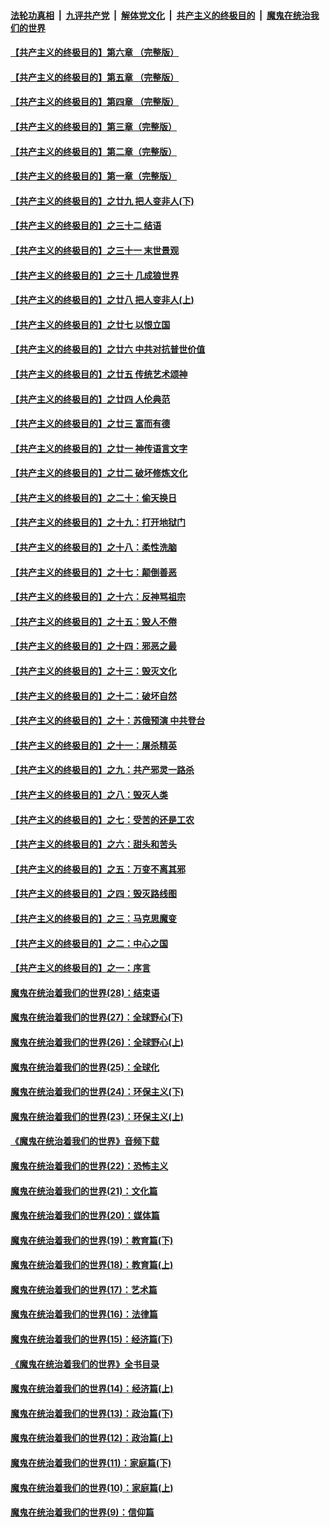 ####  [法轮功真相](../../../../basic/blob/master/README.md?t=05271501) &nbsp;|&nbsp; [九评共产党](../../../../9ping.md/blob/master/README.md?t=05271501) &nbsp;|&nbsp; [解体党文化](../../../../jtdwh.md/blob/master/README.md?t=05271501)  &nbsp;|&nbsp; [共产主义的终极目的](../../../../gczydzjmd.md/blob/master/README.md?t=05271501) &nbsp;|&nbsp; [魔鬼在统治我们的世界](../../../../mgztzwmdsj.md/blob/master/README.md?t=05271501) 

#### [【共产主义的终极目的】第六章 （完整版）](../pages/nsc422/n11428913.md?t=05271501) 

#### [【共产主义的终极目的】第五章 （完整版）](../pages/nsc422/n11428912.md?t=05271501) 

#### [【共产主义的终极目的】第四章 （完整版）](../pages/nsc422/n11428907.md?t=05271501) 

#### [【共产主义的终极目的】第三章（完整版）](../pages/nsc422/n11428848.md?t=05271501) 

#### [【共产主义的终极目的】第二章（完整版）](../pages/nsc422/n11428831.md?t=05271501) 

#### [【共产主义的终极目的】第一章（完整版）](../pages/nsc422/n11417651.md?t=05271501) 

#### [【共产主义的终极目的】之廿九 把人变非人(下)](../pages/nsc422/n11344140.md?t=05271501) 

#### [【共产主义的终极目的】之三十二 结语](../pages/nsc422/n11360535.md?t=05271501) 

#### [【共产主义的终极目的】之三十一 末世景观](../pages/nsc422/n11351129.md?t=05271501) 

#### [【共产主义的终极目的】之三十 几成狼世界](../pages/nsc422/n11348280.md?t=05271501) 

#### [【共产主义的终极目的】之廿八 把人变非人(上)](../pages/nsc422/n11340492.md?t=05271501) 

#### [【共产主义的终极目的】之廿七 以恨立国](../pages/nsc422/n11336944.md?t=05271501) 

#### [【共产主义的终极目的】之廿六 中共对抗普世价值](../pages/nsc422/n11324785.md?t=05271501) 

#### [【共产主义的终极目的】之廿五 传统艺术颂神](../pages/nsc422/n11296396.md?t=05271501) 

#### [【共产主义的终极目的】之廿四 人伦典范](../pages/nsc422/n11296397.md?t=05271501) 

#### [【共产主义的终极目的】之廿三 富而有德](../pages/nsc422/n11283598.md?t=05271501) 

#### [【共产主义的终极目的】之廿一 神传语言文字](../pages/nsc422/n11263265.md?t=05271501) 

#### [【共产主义的终极目的】之廿二 破坏修炼文化](../pages/nsc422/n11245728.md?t=05271501) 

#### [【共产主义的终极目的】之二十：偷天换日](../pages/nsc422/n11238846.md?t=05271501) 

#### [【共产主义的终极目的】之十九：打开地狱门](../pages/nsc422/n11206376.md?t=05271501) 

#### [【共产主义的终极目的】之十八：柔性洗脑](../pages/nsc422/n11199994.md?t=05271501) 

#### [【共产主义的终极目的】之十七：颠倒善恶](../pages/nsc422/n11179782.md?t=05271501) 

#### [【共产主义的终极目的】之十六：反神骂祖宗](../pages/nsc422/n11166798.md?t=05271501) 

#### [【共产主义的终极目的】之十五：毁人不倦](../pages/nsc422/n11166792.md?t=05271501) 

#### [【共产主义的终极目的】之十四：邪恶之最](../pages/nsc422/n11150249.md?t=05271501) 

#### [【共产主义的终极目的】之十三：毁灭文化](../pages/nsc422/n11135227.md?t=05271501) 

#### [【共产主义的终极目的】之十二：破坏自然](../pages/nsc422/n11135214.md?t=05271501) 

#### [【共产主义的终极目的】之十：苏俄预演 中共登台](../pages/nsc422/n11118424.md?t=05271501) 

#### [【共产主义的终极目的】之十一：屠杀精英](../pages/nsc422/n11118442.md?t=05271501) 

#### [【共产主义的终极目的】之九：共产邪灵一路杀](../pages/nsc422/n11114139.md?t=05271501) 

#### [【共产主义的终极目的】之八：毁灭人类](../pages/nsc422/n11108503.md?t=05271501) 

#### [【共产主义的终极目的】之七：受苦的还是工农](../pages/nsc422/n11101809.md?t=05271501) 

#### [【共产主义的终极目的】之六：甜头和苦头](../pages/nsc422/n11096971.md?t=05271501) 

#### [【共产主义的终极目的】之五：万变不离其邪](../pages/nsc422/n11091285.md?t=05271501) 

#### [【共产主义的终极目的】之四：毁灭路线图](../pages/nsc422/n11086284.md?t=05271501) 

#### [【共产主义的终极目的】之三：马克思魔变](../pages/nsc422/n11061941.md?t=05271501) 

#### [【共产主义的终极目的】之二：中心之国](../pages/nsc422/n11047728.md?t=05271501) 

#### [【共产主义的终极目的】之一：序言](../pages/nsc422/n11086077.md?t=05271501) 

#### [魔鬼在统治着我们的世界(28)：结束语](../pages/nsc422/n10936246.md?t=05271501) 

#### [魔鬼在统治着我们的世界(27)：全球野心(下)](../pages/nsc422/n10928319.md?t=05271501) 

#### [魔鬼在统治着我们的世界(26)：全球野心(上)](../pages/nsc422/n10900318.md?t=05271501) 

#### [魔鬼在统治着我们的世界(25)：全球化](../pages/nsc422/n10788205.md?t=05271501) 

#### [魔鬼在统治着我们的世界(24)：环保主义(下)](../pages/nsc422/n10695307.md?t=05271501) 

#### [魔鬼在统治着我们的世界(23)：环保主义(上)](../pages/nsc422/n10688613.md?t=05271501) 

#### [《魔鬼在统治着我们的世界》音频下载](../pages/nsc422/n10635553.md?t=05271501) 

#### [魔鬼在统治着我们的世界(22)：恐怖主义](../pages/nsc422/n10614727.md?t=05271501) 

#### [魔鬼在统治着我们的世界(21)：文化篇](../pages/nsc422/n10597706.md?t=05271501) 

#### [魔鬼在统治着我们的世界(20)：媒体篇](../pages/nsc422/n10586579.md?t=05271501) 

#### [魔鬼在统治着我们的世界(19)：教育篇(下)](../pages/nsc422/n10564808.md?t=05271501) 

#### [魔鬼在统治着我们的世界(18)：教育篇(上)](../pages/nsc422/n10526970.md?t=05271501) 

#### [魔鬼在统治着我们的世界(17)：艺术篇](../pages/nsc422/n10499093.md?t=05271501) 

#### [魔鬼在统治着我们的世界(16)：法律篇](../pages/nsc422/n10485969.md?t=05271501) 

#### [魔鬼在统治着我们的世界(15)：经济篇(下)](../pages/nsc422/n10469975.md?t=05271501) 

#### [《魔鬼在统治着我们的世界》全书目录](../pages/nsc422/n10464261.md?t=05271501) 

#### [魔鬼在统治着我们的世界(14)：经济篇(上)](../pages/nsc422/n10457370.md?t=05271501) 

#### [魔鬼在统治着我们的世界(13)：政治篇(下)](../pages/nsc422/n10448270.md?t=05271501) 

#### [魔鬼在统治着我们的世界(12)：政治篇(上)](../pages/nsc422/n10444576.md?t=05271501) 

#### [魔鬼在统治着我们的世界(11)：家庭篇(下)](../pages/nsc422/n10440961.md?t=05271501) 

#### [魔鬼在统治着我们的世界(10)：家庭篇(上)](../pages/nsc422/n10435448.md?t=05271501) 

#### [魔鬼在统治着我们的世界(9)：信仰篇](../pages/nsc422/n10432159.md?t=05271501) 

